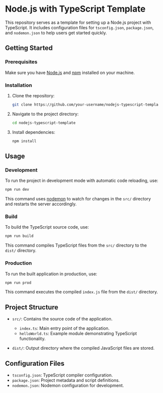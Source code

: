 # Node.js with TypeScript Template

This repository serves as a template for setting up a Node.js project with TypeScript. It includes configuration files for `tsconfig.json`, `package.json`, and `nodemon.json` to help users get started quickly.

## Getting Started

### Prerequisites

Make sure you have [Node.js](https://nodejs.org/) and [npm](https://www.npmjs.com/) installed on your machine.

### Installation

1. Clone the repository:

   ```bash
   git clone https://github.com/your-username/nodejs-typescript-template.git
   ```

2. Navigate to the project directory:
  
   ```bash
   cd nodejs-typescript-template
   ```

3. Install dependencies:

   ```bash
   npm install
   ```

## Usage

### Development

To run the project in development mode with automatic code reloading, use:

   ```bash
   npm run dev
   ```

This command uses [nodemon](https://nodemon.io/) to watch for changes in the `src/` directory and restarts the server accordingly.

### Build

To build the TypeScript source code, use:

   ```bash
   npm run build
   ```

This command compiles TypeScript files from the `src/` directory to the `dist/` directory.

### Production

To run the built application in production, use:

   ```bash
   npm run prod
   ```

This command executes the compiled `index.js` file from the `dist/` directory.

## Project Structure

- `src/`: Contains the source code of the application.
    
    - `index.ts`: Main entry point of the application.
    - `helloWorld.ts`: Example module demonstrating TypeScript functionality.
- `dist/`: Output directory where the compiled JavaScript files are stored.
    

## Configuration Files

- `tsconfig.json`: TypeScript compiler configuration.
- `package.json`: Project metadata and script definitions.
- `nodemon.json`: Nodemon configuration for development.
